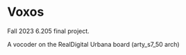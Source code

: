 # Voxos

Fall 2023 6.205 final project.

A vocoder on the RealDigital Urbana board (arty_s7_50 arch)
